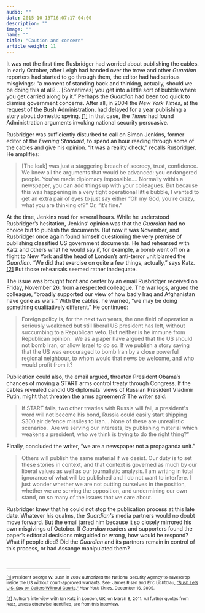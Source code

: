 ```yaml
---
audio: ""
date: 2015-10-13T16:07:17-04:00
description: ""
image: ""
name: ""
title: "Caution and concern"
article_weight: 11
---
```

It was not the first time Rusbridger had worried about publishing the cables. In early October, 
after Leigh had handed over the trove and other *Guardian* reporters had started to go 
through them, the editor had had serious misgivings: &ldquo;a moment of standing back and thinking, 
actually, should we be doing this at all?... [Sometimes] you get into a little sort of bubble where 
you get carried along by it.&rdquo; Perhaps the *Guardian* had been too quick to dismiss 
government concerns. After all, in 2004 the <em>New York Times</em>, at the request of the 
Bush Administration, had delayed for a year publishing a story about domestic spying.
<a href="#_ftn1" name="_ftnref1" title="">[1]</a> 
In that case, the <em>Times</em> had found Administration arguments 
invoking national security persuasive.

Rusbridger was sufficiently disturbed to call on Simon Jenkins, former editor of the 
<em>Evening Standard</em>, to spend an hour reading through some of the cables and give 
his opinion. &ldquo;It was a reality check,&rdquo; recalls Rusbridger. He amplifies:

>[The leak] was just a staggering breach of secrecy, trust, confidence. We knew all the arguments 
>that would be advanced: you endangered people. You&rsquo;ve made diplomacy impossible&hellip;. 
>Normally within a newspaper, you can add things up with your colleagues. But because this was 
>happening in a very tight operational little bubble, I wanted to get an extra pair of eyes to 
>just say either &ldquo;Oh my God, you&rsquo;re crazy, what you are thinking of?&rdquo; Or, 
>&ldquo;it&rsquo;s fine.&rdquo;

At the time, Jenkins read for several hours. While he understood Rusbridger&rsquo;s hesitation, 
Jenkins&rsquo; opinion was that the *Guardian* had no choice but to publish the documents. 
But now it was November, and Rusbridger once again found himself questioning the very premise of 
publishing classified US government documents. He had rehearsed with Katz and others what he would 
say if, for example, a bomb went off on a flight to New York and the head of London&rsquo;s 
anti-terror unit blamed the *Guardian.* &ldquo;We did that exercise on quite a few things, 
actually,&rdquo; says Katz.
<a href="#_ftn2" name="_ftnref2" title="">[2]</a> 
But those rehearsals seemed rather inadequate.

The issue was brought front and center by an email Rusbridger received on Friday, November 26, 
from a respected colleague. The war logs, argued the colleague, &ldquo;broadly supported our 
view of how badly Iraq and Afghanistan have gone as wars.&rdquo; With the cables, he warned, 
&ldquo;we may be doing something qualitatively different.&rdquo; He continued:


>Foreign policy is, for the next two years, the one field of operation a seriously weakened 
>but still liberal US president has left, without succumbing to a Republican veto. But neither 
>is he immune from Republican opinion. &nbsp;We as a paper have argued that the US should not 
>bomb Iran, or allow Israel to do so. If we publish a story saying that the US was encouraged 
>to bomb Iran by a close powerful regional neighbour, to whom would that news be welcome, and 
>who would profit from it?


Publication could also, the email argued, threaten President Obama&rsquo;s chances of moving a START 
arms control treaty through Congress. If the cables revealed candid US diplomats&rsquo; views of 
Russian President Vladimir Putin, might that threaten the arms agreement? The writer said:

>If START fails, two other treaties with Russia will fail, a president&#39;s word will not become 
>his bond, Russia could easily start shipping S300 air defence missiles to Iran... None of these 
>are unrealistic scenarios. &nbsp;Are we serving our interests, by publishing material which weakens 
>a president, who we think is trying to do the right thing?&rdquo;

Finally, concluded the writer, &ldquo;we are a newspaper not a propaganda unit.&rdquo;

>Others will publish the same material if we desist. Our duty is to set these stories in context, 
>and that context is governed as much by our liberal values as well as our journalistic analysis. 
>I am writing in total ignorance of what will be published and I do not want to interfere. I just 
>wonder whether we are not putting ourselves in the position, whether we are serving the opposition, 
>and undermining our own stand, on so many of the issues that we care about.


Rusbridger knew that he could not stop the publication process at this late date. Whatever his qualms, 
the *Guardian's* media partners would no doubt move forward. But the email jarred him 
because it so closely mirrored his own misgivings of October. If *Guardian* readers and supporters 
found the paper&rsquo;s editorial decisions misguided or wrong, how would he respond? What if people died? 
Did the *Guardian* and its partners remain in control of this process, or had Assange manipulated them?


<div>
	<br clear="all" />
	<hr align="left" size="1" width="33%" />
	<div id="ftn1">
		<p>
			<span style="font-size: 11px;">
			<a href="#_ftnref1" name="_ftn1" title="">[1]</a> 
			President George W. Bush in 2002 authorized the National Security Agency to eavesdrop 
			inside the US without court-approved warrants. See: James Risen and Eric Lichtblau, 
			<a class="extlink" href="http://www.nytimes.com/2005/12/16/politics/16program.html" target="_blank">
			&ldquo;Bush Lets U.S. Spy on Callers Without Courts,&rdquo;</a>
			 <em>New York Times</em>, December 16, 2005.&nbsp;
			</span>
		</p>
	</div>
	<div id="ftn2">
		<p>
			<span style="font-size: 11px;">
			<a href="#_ftnref2" name="_ftn2" title="">[2]</a> 
			Author&rsquo;s interview with Ian Katz in London, UK, on March 8, 2011. All further 
			quotes from Katz, unless otherwise identified, are from this interview.
			</span>
		</p>
	</div>
</div>
</div>
